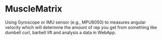 # MuscleMatrix
Using Gyroscope or IMU sensor (e.g., MPU6050) to measures angular velocity which will determine the amount of rep you get from something like dumbell curl, barbell lift and analysis a data in WebApp.
